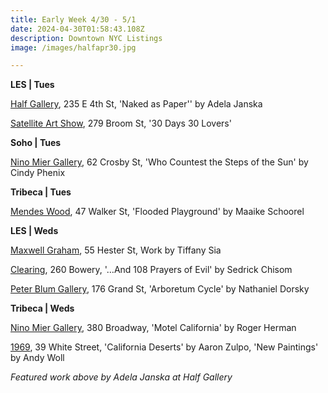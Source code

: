 ```yaml
---
title: Early Week 4/30 - 5/1
date: 2024-04-30T01:58:43.108Z
description: Downtown NYC Listings
image: /images/halfapr30.jpg

---
```

**L﻿ES | Tues**

[Half Gallery](https://halfgallery.com/), 235 E 4th St, 'Naked as Paper'' by Adela Janska

[Satellite Art Show](<279 Broom St>), 279 Broom St, '30 Days 30 Lovers'

**Soho | Tues**

[Nino Mier Gallery](https://www.miergallery.com/exhibitions), 62 Crosby St, 'Who Countest the Steps of the Sun' by Cindy Phenix

**Tribeca | Tues**

[M﻿endes Wood](https://mendeswooddm.com/exhibitions/313-flooded-playground-maaike-schoorel/), 47 Walker St, 'Flooded Playground' by Maaike Schoorel

**L﻿ES | Weds**

[Maxwell Graham](https://maxwellgraham.biz/artists/tiffany-sia/), 55 Hester St, Work by Tiffany Sia

[Clearing](https://www.c-l-e-a-r-i-n-g.com/exhibitions/and-108-prayers-of-evil/), 260 Bowery, '…And 108 Prayers of Evil' by Sedrick Chisom

[Peter Blum Gallery](https://www.peterblumgallery.com/exhibitions/nathaniel-dorsky2), 176 Grand St, 'Arboretum Cycle' by Nathaniel Dorsky

**Tribeca | Weds**

[Nino Mier Gallery](https://www.miergallery.com/exhibitions), 380 Broadway, 'Motel California' by Roger Herman

[1969](http://www.1969gallery.com/upcoming), 39 White Street, 'California Deserts' by Aaron Zulpo, 'New Paintings' by Andy Woll

*F﻿eatured work above by Adela Janska at Half Gallery*